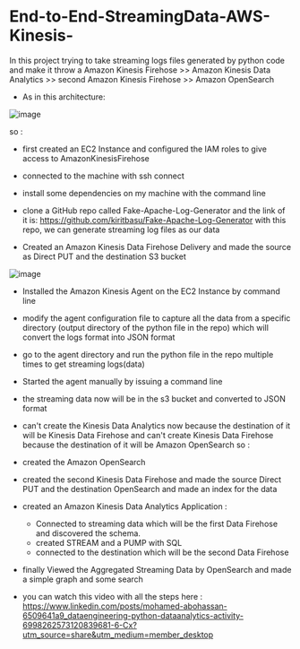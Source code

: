 # End-to-End-StreamingData-AWS-Kinesis-

In this project trying to  take streaming logs files generated by python code and make it throw a 
    Amazon Kinesis Firehose >> Amazon Kinesis Data Analytics >> second Amazon Kinesis Firehose >> Amazon OpenSearch
- As in this architecture:

![image](https://user-images.githubusercontent.com/55424201/201802528-ab5821b0-e967-4d84-b143-f26798cb6f41.png)


so :

 - first created  an EC2 Instance and configured the IAM roles to give access to AmazonKinesisFirehose 
 - connected to the machine with ssh connect 
 - install some dependencies on my machine with the command line 
 - clone a GitHub repo called Fake-Apache-Log-Generator and the link of it is: https://github.com/kiritbasu/Fake-Apache-Log-Generator
   with this repo, we can generate streaming log files as our data 
 
 - Created an Amazon Kinesis Data Firehose Delivery and made the source as Direct PUT and the destination S3 bucket
 
 ![image](https://user-images.githubusercontent.com/55424201/201809978-0a6989dd-5d7b-496e-a202-6b521ad3757d.png)
 
 - Installed the Amazon Kinesis Agent on the EC2 Instance by command line
 
 - modify the agent configuration file to capture all the data from a specific directory (output directory of the python file in the repo) which will convert 
   the logs format into JSON format 
 
 - go to the agent directory and run the python file in the repo multiple times to get streaming logs(data)
 - Started the agent manually by issuing a command line 
 - the streaming data now will be in the s3 bucket and converted to JSON format
 - can't create the Kinesis Data Analytics now because the destination of it will be Kinesis Data Firehose and can't create Kinesis Data Firehose 
   because the destination of it will be Amazon OpenSearch so :
 - created the Amazon OpenSearch  
 - created the second Kinesis Data Firehose and made the  source Direct PUT and the destination OpenSearch and made an index for the data
 - created  an Amazon Kinesis Data Analytics Application :
    - Connected to streaming data which will be the first Data Firehose and discovered the schema. 
    - created STREAM and a PUMP with SQL 
    - connected to the destination which will be the second Data Firehose
    
 - finally Viewed the Aggregated Streaming Data by OpenSearch and made a simple  graph and some search 
 - you can watch this video with all the steps here : https://www.linkedin.com/posts/mohamed-abohassan-6509641a9_dataengineering-python-dataanalytics-activity-6998262573120839681-6-Cx?utm_source=share&utm_medium=member_desktop
 
 
